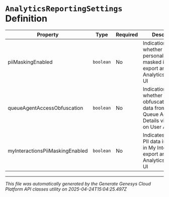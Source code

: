# `AnalyticsReportingSettings` Definition

| Property | Type | Required | Description |
|----------|------|----------|-------------|
| piiMaskingEnabled | `boolean` | No | Indication of whether or not personal data is masked in data export and the Analytics/Reporting UI |
| queueAgentAccessObfuscation | `boolean` | No | Indication of whether or not to obfuscate export data from the Queue Agent Details view based on User ACL |
| myInteractionsPiiMaskingEnabled | `boolean` | No | Indicates whether PII data is masked in My Interaction export and the Analytics/Reporting UI |

---

*This file was automatically generated by the Generate Genesys Cloud Platform API classes utility on 2025-04-24T15:04:25.497Z*